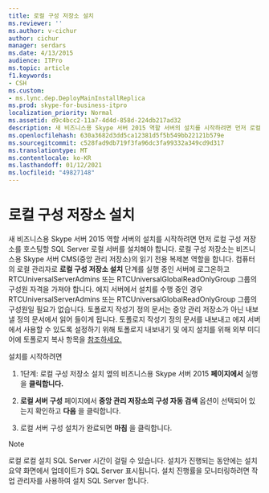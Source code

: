 ```yaml
---
title: 로컬 구성 저장소 설치
ms.reviewer: ''
ms.author: v-cichur
author: cichur
manager: serdars
ms.date: 4/13/2015
audience: ITPro
ms.topic: article
f1.keywords:
- CSH
ms.custom:
- ms.lync.dep.DeployMainInstallReplica
ms.prod: skype-for-business-itpro
localization_priority: Normal
ms.assetid: d9c4bcc2-11a7-4d4d-858d-224db217ad32
description: 새 비즈니스용 Skype 서버 2015 역할 서버의 설치를 시작하려면 먼저 로컬 구성 저장소를 호스팅할 SQL Server 로컬 서버를 설치해야 합니다. 로컬 구성 저장소는 비즈니스용 Skype 서버 CMS(중앙 관리 저장소)의 읽기 전용 복제본 역할을 합니다. 컴퓨터의 로컬 관리자로 로컬 구성 저장소 설치 단계를 실행 중인 서버에 로그온하고 RTCUniversalServerAdmins 또는 RTCUniversalGlobalReadOnlyGroup 그룹의 구성원 자격을 가져야 합니다. 에지 서버에서 설치를 수행 중인 경우 RTCUniversalServerAdmins 또는 RTCUniversalGlobalReadOnlyGroup 그룹의 구성원일 필요가 없습니다. 토폴로지 작성기 정의 문서는 중앙 관리 저장소가 아닌 내보낼 정의 문서에서 읽어 들이게 됩니다. 토폴로지 작성기 정의 문서를 내보내고 에지 서버에서 사용할 수 있도록 설정하기 위해 토폴로지 내보내기 및 에지 설치를 위해 외부 미디어에 토폴로지 복사 항목을 참조하세요.
ms.openlocfilehash: 630a3682d3dd5ca12381d5f5b549bb22121b579e
ms.sourcegitcommit: c528fad9db719f3fa96dc3fa99332a349cd9d317
ms.translationtype: MT
ms.contentlocale: ko-KR
ms.lasthandoff: 01/12/2021
ms.locfileid: "49827148"
---
```

# <a name="install-local-configuration-store"></a>로컬 구성 저장소 설치

새 비즈니스용 Skype 서버 2015 역할 서버의 설치를 시작하려면 먼저 로컬 구성 저장소를 호스팅할 SQL Server 로컬 서버를 설치해야 합니다. 로컬 구성 저장소는 비즈니스용 Skype 서버 CMS(중앙 관리 저장소)의 읽기 전용 복제본 역할을 합니다. 컴퓨터의 로컬 관리자로 **로컬 구성 저장소 설치** 단계를 실행 중인 서버에 로그온하고 RTCUniversalServerAdmins 또는 RTCUniversalGlobalReadOnlyGroup 그룹의 구성원 자격을 가져야 합니다. 에지 서버에서 설치를 수행 중인 경우 RTCUniversalServerAdmins 또는 RTCUniversalGlobalReadOnlyGroup 그룹의 구성원일 필요가 없습니다. 토폴로지 작성기 정의 문서는 중앙 관리 저장소가 아닌 내보낼 정의 문서에서 읽어 들이게 됩니다. 토폴로지 작성기 정의 문서를 내보내고 에지 서버에서 사용할 수 있도록 설정하기 위해 토폴로지 내보내기 및 에지 설치를 위해 외부 미디어에 토폴로지 복사 항목을 [참조하세요.](https://technet.microsoft.com/library/def9f416-c519-4a72-b242-7d3057d9c1fd.aspx)

설치를 시작하려면

1. 1단계: 로컬 구성 저장소 설치 옆의 비즈니스용 Skype 서버 2015 **페이지에서** 실행을 **클릭합니다.**

2. **로컬 서버 구성** 페이지에서 **중앙 관리 저장소의 구성 자동 검색** 옵션이 선택되어 있는지 확인하고 **다음** 을 클릭합니다.

3. 로컬 서버 구성 설치가 완료되면 **마침** 을 클릭합니다.

> [!NOTE]
> 로컬 로컬 설치 SQL Server 시간이 걸릴 수 있습니다. 설치가 진행되는 동안에는 설치 요약 화면에서 업데이트가 SQL Server 표시됩니다. 설치 진행률을 모니터링하려면 작업 관리자를 사용하여 설치 SQL Server 합니다.


